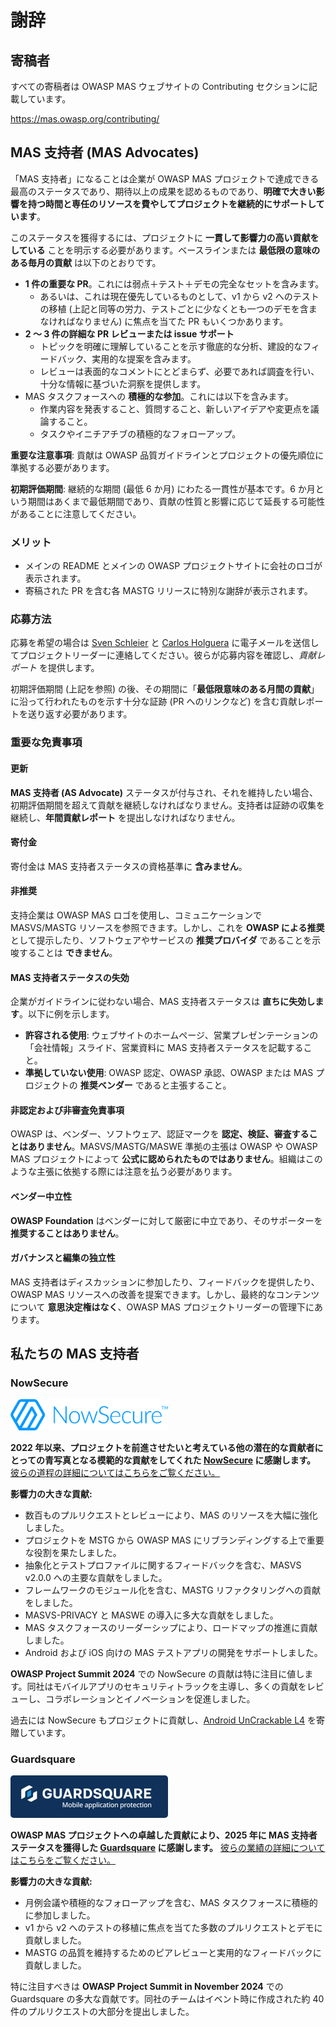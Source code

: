 # 謝辞

## 寄稿者

すべての寄稿者は OWASP MAS ウェブサイトの Contributing セクションに記載しています。

<https://mas.owasp.org/contributing/>

## MAS 支持者 (MAS Advocates)

「MAS 支持者」になることは企業が OWASP MAS プロジェクトで達成できる最高のステータスであり、期待以上の成果を認めるものであり、**明確で大きい影響を持つ時間と専任のリソースを費やしてプロジェクトを継続的にサポートしています**。

このステータスを獲得するには、プロジェクトに **一貫して影響力の高い貢献をしている** ことを明示する必要があります。ベースラインまたは **最低限の意味のある毎月の貢献** は以下のとおりです。

- **1 件の重要な PR**。これには弱点＋テスト＋デモの完全なセットを含みます。
    - あるいは、これは現在優先しているものとして、v1 から v2 へのテストの移植 (上記と同等の労力、テストごとに少なくとも一つのデモを含まなければなりません) に焦点を当てた PR もいくつかあります。
- **2 ～ 3 件の詳細な PR レビューまたは issue サポート**
    - トピックを明確に理解していることを示す徹底的な分析、建設的なフィードバック、実用的な提案を含みます。
    - レビューは表面的なコメントにとどまらず、必要であれば調査を行い、十分な情報に基づいた洞察を提供します。
- MAS タスクフォースへの **積極的な参加**。これには以下を含みます。
    - 作業内容を発表すること、質問すること、新しいアイデアや変更点を議論すること。
    - タスクやイニチアチブの積極的なフォローアップ。

**重要な注意事項**: 貢献は OWASP 品質ガイドラインとプロジェクトの優先順位に準拠する必要があります。

**初期評価期間**: 継続的な期間 (最低 6 か月) にわたる一貫性が基本です。6 か月という期間はあくまで最低期間であり、貢献の性質と影響に応じて延長する可能性があることに注意してください。

### メリット

- メインの README とメインの OWASP プロジェクトサイトに会社のロゴが表示されます。
- 寄稿された PR を含む各 MASTG リリースに特別な謝辞が表示されます。

### 応募方法

応募を希望の場合は [Sven Schleier](mailto:sven.schleier@owasp.org) と [Carlos Holguera](mailto:carlos.holguera@owasp.org) に電子メールを送信してプロジェクトリーダーに連絡してください。彼らが応募内容を確認し、_貢献レポート_ を提供します。

初期評価期間 (上記を参照) の後、その期間に「**最低限意味のある月間の貢献**」に沿って行われたものを示す十分な証跡 (PR へのリンクなど) を含む貢献レポートを送り返す必要があります。

### 重要な免責事項

#### 更新

**MAS 支持者 (AS Advocate)** ステータスが付与され、それを維持したい場合、初期評価期間を超えて貢献を継続しなければなりません。支持者は証跡の収集を継続し、**年間貢献レポート** を提出しなければなりません。

#### 寄付金

寄付金は MAS 支持者ステータスの資格基準に **含みません**。

#### 非推奨

支持企業は OWASP MAS ロゴを使用し、コミュニケーションで MASVS/MASTG リソースを参照できます。しかし、これを **OWASP による推奨** として提示したり、ソフトウェアやサービスの **推奨プロバイダ** であることを示唆することは **できません**。

#### MAS 支持者ステータスの失効

企業がガイドラインに従わない場合、MAS 支持者ステータスは **直ちに失効します**。以下に例を示します。

- **許容される使用**: ウェブサイトのホームページ、営業プレゼンテーションの「会社情報」スライド、営業資料に MAS 支持者ステータスを記載すること。
- **準拠していない使用**: OWASP 認定、OWASP 承認、OWASP または MAS プロジェクトの **推奨ベンダー** であると主張すること。

#### 非認定および非審査免責事項

OWASP は、ベンダー、ソフトウェア、認証マークを **認定、検証、審査することはありません**。MASVS/MASTG/MASWE 準拠の主張は OWASP や OWASP MAS プロジェクトによって **公式に認められたものではありません**。組織はこのような主張に依拠する際には注意を払う必要があります。

#### ベンダー中立性

**OWASP Foundation** はベンダーに対して厳密に中立であり、そのサポーターを **推奨することはありません**。

#### ガバナンスと編集の独立性

MAS 支持者はディスカッションに参加したり、フィードバックを提供したり、OWASP MAS リソースへの改善を提案できます。しかし、最終的なコンテンツについて **意思決定権はなく**、OWASP MAS プロジェクトリーダーの管理下にあります。

## 私たちの MAS 支持者

### NowSecure

<img src="Images/Other/nowsecure-logo.png" style="width: 50%; border-radius: 5px" />

**2022 年以来、プロジェクトを前進させたいと考えている他の潜在的な貢献者にとっての青写真となる模範的な貢献をしてくれた [NowSecure](https://www.nowsecure.com) に感謝します。** [彼らの道程の詳細についてはこちらをご覧ください。](https://github.com/OWASP/owasp-mastg/blob/master/docs/news/posts/2025-04-09-celebrating-3-years-advocate-nowsecure.md)

**影響力の大きな貢献:**

- 数百ものプルリクエストとレビューにより、MAS のリソースを大幅に強化しました。
- プロジェクトを MSTG から OWASP MAS にリブランディングする上で重要な役割を果たしました。
- 抽象化とテストプロファイルに関するフィードバックを含む、MASVS v2.0.0 への主要な貢献をしました。
- フレームワークのモジュール化を含む、MASTG リファクタリングへの貢献をしました。
- MASVS-PRIVACY と MASWE の導入に多大な貢献をしました。
- MAS タスクフォースのリーダーシップにより、ロードマップの推進に貢献しました。
- Android および iOS 向けの MAS テストアプリの開発をサポートしました。

**OWASP Project Summit 2024** での NowSecure の貢献は特に注目に値します。同社はモバイルアプリのセキュリティトラックを主導し、多くの貢献をレビューし、コラボレーションとイノベーションを促進しました。

過去には NowSecure もプロジェクトに貢献し、[Android UnCrackable L4](../apps/android/MASTG-APP-0015.md) を寄贈しています。

### Guardsquare

<img src="Images/Other/guardsquare-logo.png" style="width: 50%; border-radius: 5px" />

**OWASP MAS プロジェクトへの卓越した貢献により、2025 年に MAS 支持者ステータスを獲得した [Guardsquare](https://www.guardsquare.com) に感謝します。** [彼らの業績の詳細についてはこちらをご覧ください。](https://github.com/OWASP/owasp-mastg/blob/master/docs/news/posts/2025-05-23-new-advocate-guardsquare.md)

**影響力の大きな貢献:**

- 月例会議や積極的なフォローアップを含む、MAS タスクフォースに積極的に参加しました。
- v1 から v2 へのテストの移植に焦点を当てた多数のプルリクエストとデモに貢献しました。
- MASTG の品質を維持するためのピアレビューと実用的なフィードバックに貢献しました。

特に注目すべきは **OWASP Project Summit in November 2024** での Guardsquare の多大な貢献です。同社のチームはイベント時に作成された約 40 件のプルリクエストの大部分を提出しました。

